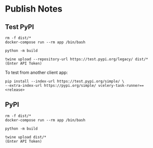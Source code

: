 # Publish Notes

## Test PyPI
```
rm -f dist/*
docker-compose run --rm app /bin/bash

python -m build

twine upload --repository-url https://test.pypi.org/legacy/ dist/*
(Enter API Token)
```

To test from another client app:
```
pip install --index-url https://test.pypi.org/simple/ \
--extra-index-url https://pypi.org/simple/ vcelery-task-runner==<release>
```


## PyPI
```
rm -f dist/*
docker-compose run --rm app /bin/bash

python -m build

twine upload dist/*
(Enter API Token)
```